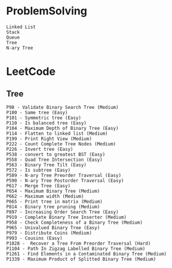# ProblemSolving
	Linked List
	Stack
	Queue
	Tree
	N-ary Tree

# LeetCode
## Tree
	P98 - Validate Binary Search Tree (Medium)
	P100 - Same tree (Easy)
	P101 - Symmetric tree (Easy)
	P110 - Is balanced tree (Easy)
  	P104 - Maximum Depth of Binary Tree (Easy)
	P114 - Flatten to linked list (Medium)
	P199 - Print Right View (Medium)
	P222 - Count Complete Tree Nodes (Medium)
	P226 - Invert tree (Easy)
	P538 - convert to greatest BST (Easy)
	P558 - Quad Tree Intersection (Easy)
	P563 - Binary Tree Tilt (Easy)
	P572 - Is subtree (Easy)
	P589 - N-ary Tree Preorder Traversal (Easy)
	P590 - N-ary Tree Postorder Traversal (Easy)
	P617 - Merge Tree (Easy)
	P654 - Maximum Binary Tree (Medium)
	P662 - Maximum width (Medium)
	P665 - Print tree in matrix (Medium)
	P814 - Binary tree pruning (Medium)
	P897 - Increasing Order Search Tree (Easy)
	P919 - Complete Binary Tree Inserter (Medium)  
	P958 - Check Completeness of a Binary Tree (Medium)
	P965 - Univalued Binary Tree (Easy)
	P979 - Distribute Coins (Medium)
	P993 - Cousins (Easy)
	P1028 -  Recover a Tree From Preorder Traversal (Hard)
	P1104 - Path In Zigzag Labelled Binary Tree (Medium)
	P1261 - Find Elements in a Contaminated Binary Tree (Medium)
	P1339 - Maximum Product of Splitted Binary Tree (Medium)

